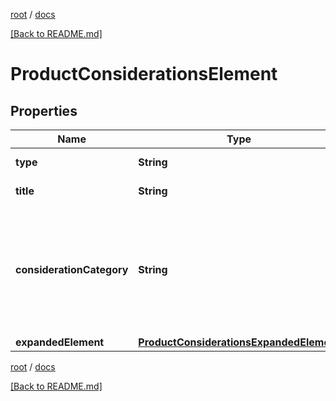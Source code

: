 [root](./../ "root") / [docs](./ "docs")

[[Back to README.md]](./../README.md "[Back to README.md]")

# ProductConsiderationsElement

## Properties

| Name | Type | Description | Notes |
|------------ | ------------- | ------------- | -------------|
|**type** | **String** | type of element |  [optional] |
|**title** | **String** | title of the row |  [optional] |
|**considerationCategory** | **String** | category of the consideration element the category is indicated just above the title fo the consideration element |  [optional] |
|**expandedElement** | [**ProductConsiderationsExpandedElement**](ProductConsiderationsExpandedElement.md) |  |  [optional] |

[root](./../ "root") / [docs](./ "docs")

[[Back to README.md]](./../README.md "[Back to README.md]")
